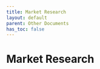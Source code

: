 ```yaml
---
title: Market Research
layout: default
parent: Other Documents
has_toc: false
---
```



# Market Research
